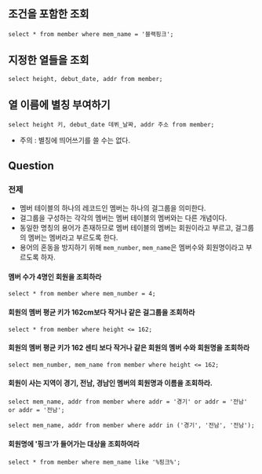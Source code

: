 ## 조건을 포함한 조회
```
select * from member where mem_name = '블랙핑크';
```

## 지정한 열들을 조회
```
select height, debut_date, addr from member;
```

## 열 이름에 별칭 부여하기
```
select height 키, debut_date 데뷔_날짜, addr 주소 from member;
```
- 주의 : 별칭에 띄어쓰기를 쓸 수는 없다.

## Question
### 전제
- 멤버 테이블의 하나의 레코드인 멤버는 하나의 걸그룹을 의미한다.
- 걸그룹을 구성하는 각각의 멤버는 멤버 테이블의 멤버와는 다른 개념이다.
- 동일한 명칭의 용어가 존재하므로 멤버 테이블의 멤버는 회원이라고 부르고, 걸그룹의 멤버는 멤버라고 부르도록 한다.
- 용어의 혼동을 방지하기 위해 `mem_number`,  `mem_name`은 멤버수와 회원명이라고 부르도록 하자.

#### 멤버 수가 4명인 회원을 조회하라
```
select * from member where mem_number = 4;
```

#### 회원의 멤버 평균 키가 162cm보다 작거나 같은 걸그룹을 조회하라
```
select * from member where height <= 162;
```

#### 회원의 멤버 평균 키가 162 센티 보다 작거나 같은 회원의 멤버 수와 회원명을 조회하라
```
select mem_number, mem_name from member where height <= 162;
```

#### 회원이 사는 지역이 경기, 전남, 경남인 멤버의 회원명과 이름을 조회하라.
```
select mem_name, addr from member where addr = '경기' or addr = '전남' or addr = '전남';
```
```
select mem_name, addr from member where addr in ('경기', '전남', '전남');
```

#### 회원명에 '핑크'가 들어가는 대상을 조회하여라
```
select * from member where mem_name like '%핑크%';
```
